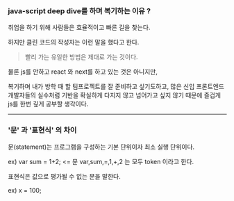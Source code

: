 ### java-script deep dive를 하며 복기하는 이유 ?

취업을 하기 위해 사람들은 효율적이고 빠른 길을 찾는다.

하지만 클린 코드의 작성자는 이런 말을 했다고 한다.

> 빨리 가는 유일한 방법은 제대로 가는 것이다.

물론 js를 안하고 react 와 next를 하고 있는 것은 아니지만,

복기하며 내가 방학 때 할 팀프로젝트를 잘 준비하고 싶기도하고,
많은 신입 프론트엔드 개발자들의 실수처럼 기반을 확실하게 다지지 않고 넘어가고 싶지 않기 때문에 즐겁게 js를 한번 깊게 공부할 생각이다.

---

### '문' 과 '표현식' 의 차이

문(statement)는 프로그램을 구성하는 기본 단위이자 최소 실행 단위이다.

ex) var sum = 1+2; <= 문
var,sum,=,1,+,2 는 모두 token 이라고 한다.

표현식은 값으로 평가될 수 없는 문을 말한다.

ex) x = 100;



